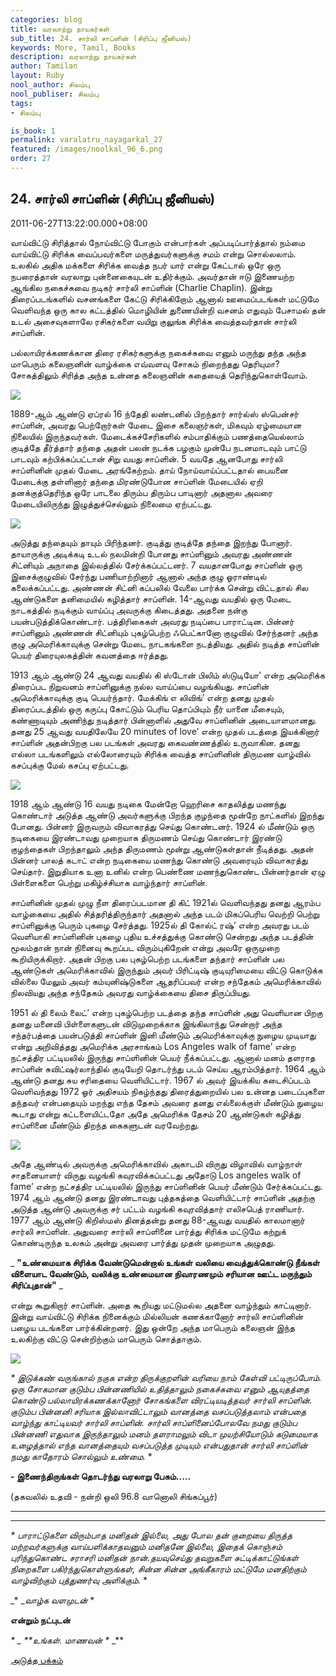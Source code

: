```yaml
---
categories: blog
title: வரலாற்று நாயகர்கள்
sub_title: 24. சார்லி சாப்ளின் (சிரிப்பு ஜீனியஸ்)
keywords: More, Tamil, Books
description: வரலாற்று நாயகர்கள்
author: Tamilan
layout: Ruby
nool_author: சிலம்பு
nool_publiser: சிலம்பு
tags:
- சிலம்பு

is_book: 1
permalink: varalatru_nayagarkal_27
featured: /images/noolkal_96_6.png
order: 27
---
```



## 24. சார்லி சாப்ளின் (சிரிப்பு ஜீனியஸ்)

2011-06-27T13:22:00.000+08:00

வாய்விட்டு சிரித்தால் நோய்விட்டு போகும் என்பார்கள் அப்படிப்பார்த்தால் நம்மை வாய்விட்டு சிரிக்க வைப்பவர்களை மருத்துவர்களுக்கு சமம் என்று சொல்லலாம். உலகில் அதிக மக்களை சிரிக்க வைத்த நபர் யார் என்று கேட்டால் ஒரே ஒரு நபரைத்தான் வரலாறு புன்னைகையுடன் உதிர்க்கும். அவர்தான் ஈடு இணையற்ற ஆங்கில நகைச்சுவை நடிகர் சார்லி சாப்ளின் (Charlie Chaplin). இன்று திரைப்படங்களில் வசனங்களை கேட்டு சிரிக்கிறோம் ஆனால் ஊமைப்படங்கள் மட்டுமே வெளிவந்த ஒரு கால கட்டத்தில் மொழியின் துணையின்றி வசனம் எதுவும் பேசாமல் தன் உடல் அசைவுகளாலே ரசிகர்களை வயிறு குலுங்க சிரிக்க வைத்தவர்தான் சார்லி சாப்ளின்.

பல்லாயிரக்கணக்கான திரை ரசிகர்களுக்கு நகைச்சுவை எனும் மருந்து தந்த அந்த மாபெரும் கலைஞனின் வாழ்க்கை எவ்வளவு சோகம் நிறைந்தது தெரியுமா? சோகத்திலும் சிரித்த அந்த உன்னத கலைஞனின் கதையைத் தெரிந்துகொள்வோம்.

![](http://1.bp.blogspot.com/-fUBCAdTEyrA/TgWCH56JKlI/AAAAAAAAAiI/dQ-muVcywOs/s320/chaplin_1.jpg)

1889-ஆம் ஆண்டு ஏப்ரல் 16 ந்தேதி லண்டனில் பிறந்தார் சார்ல்ஸ் ஸ்பென்சர் சாப்ளின், அவரது பெற்றோர்கள் மேடை இசை கலைஞர்கள், மிகவும் ஏழ்மையான நிலையில் இருந்தவர்கள். மேடைக்கச்சேரிகளில் சம்பாதிக்கும் பணத்தையெல்லாம் குடித்தே தீர்த்தார் தந்தை அதன் பலன் நடக்க பழகும் முன்பே நடனமாடவும் பாட்டு பாடவும் கற்பிக்கப்பட்டான் சிறு வயது சாப்ளின். 5 வயதே ஆனபோது சார்லி சாப்ளினின் முதல் மேடை அரங்கேற்றம். தாய் நோய்வாய்ப்பட்டதால் பையனை மேடைக்கு தள்ளினார் தந்தை மிரண்டுபோன சாப்ளின் மேடையில் ஏறி தனக்குத்தெரிந்த ஒரே பாடலை திரும்ப திரும்ப பாடினார் அதனால அவரை மேடையிலிருந்து இழுத்துச்செல்லும் நிலைமை ஏற்பட்டது.

![](http://4.bp.blogspot.com/--xxi8Rs5bXs/TgWCOcGU3vI/AAAAAAAAAiM/Rfp9R0QsdhI/s1600/charli_family.jpg)

அடுத்து தந்தையும் தாயும் பிரிந்தனர். குடித்து குடித்தே தந்தை இறந்து போனார். தாயாருக்கு அடிக்கடி உடல் நலமின்றி போனது சாப்ளினும் அவரது அண்ணன் சிட்னியும் அநாதை இல்லத்தில் சேர்க்கப்பட்டனர். 7 வயதானபோது சாப்ளின் ஒரு இசைக்குழுவில் சேர்ந்து பணியாற்றினார் ஆனால் அந்த குழு ஓராண்டில் கலைக்கப்பட்டது. அண்ணன் சிட்னி கப்பலில் வேலை பார்க்க சென்று விட்டதால் சில ஆண்டுகளை தனிமையில் கழித்தார் சாப்ளின். 14-ஆவது வயதில் ஒரு மேடை நாடகத்தில் நடிக்கும் வாய்ப்பு அவருக்கு கிடைத்தது. அதனை நன்கு பயன்படுத்திக்கொண்டார். பத்திரிகைகள் அவரது நடிப்பை பாராட்டின. பின்னர் சாப்ளினும் அண்ணன் சிட்னியும் புகழ்பெற்ற ஃபெட்கானோ குழுவில் சேர்ந்தனர் அந்த குழு அமெரிக்காவுக்கு சென்று மேடை நாடகங்களை நடத்தியது. அதில் நடித்த சாப்ளின் பெயர் திரையுலகத்தின் கவனத்தை ஈர்த்தது.

1913 ஆம் ஆண்டு 24 ஆவது வயதில் கி ஸ்டோன் பிலிம் ஸ்டுடியோ’ என்ற அமெரிக்க திரைப்பட நிறுவனம் சாப்ளினுக்கு நல்ல வாய்ப்பை வழங்கியது. சாப்ளின் அமெரிக்காவுக்கு குடி பெயர்ந்தார். மேக்கிங் எ லிவிங்’ என்ற தனது முதல் திரைப்படத்தில் ஒரு கருப்பு கோட்டும் பெரிய தொப்பியும் நீர் யானை மீசையும், கண்ணாடியும் அணிந்து நடித்தார் பின்னாளில் அதுவே சாப்ளினின் அடையாளமானது. தனது 25 ஆவது வயதிலேயே 20 minutes of love’ என்ற முதல் படத்தை இயக்கினார் சாப்ளின் அதன்பிறகு பல படங்கள் அவரது கைவண்ணத்தில் உருவாகின. தனது எல்லா படங்களிலும் எல்லோரையும் சிரிக்க வைத்த சாப்ளினின் திருமண வாழ்வில் கசப்புக்கு மேல் கசப்பு ஏற்பட்டது.

![](http://4.bp.blogspot.com/-ZgKSSS2EeUw/TgWCycyRKzI/AAAAAAAAAiU/6fQhZOMeGwM/s1600/charlie-chaplin+%25281%2529.jpg)

1918 ஆம் ஆண்டு 16 வயது நடிகை மேன்றோ ஹெரிசை காதலித்து மணந்து கொண்டார் அடுத்த ஆண்டு அவர்களுக்கு பிறந்த குழந்தை மூன்றே நாட்களில் இறந்து போனது. பின்னர் இருவரும் விவாகரத்து செய்து கொண்டனர். 1924 ல் மீண்டும் ஒரு நடிகையை இரண்டாவது முறையாக திருமணம் செய்து கொண்டார் இரண்டு குழந்தைகள் பிறந்தாலும் அந்த திருமணம் மூன்று ஆண்டுகள்தான் நீடித்தது. அதன் பின்னர் பாலத் கடாட் என்ற நடிகையை மணந்து கொண்டு அவரையும் விவாகரத்து செய்தார். இறுதியாக உனா உனில் என்ற பெண்ணை மணந்துகொண்ட பின்னர்தான் ஏழு பிள்ளைகளை பெற்று மகிழ்ச்சியாக வாழ்ந்தார் சாப்ளின்.

சாப்ளினின் முதல் முழு நீள திரைப்படமான தி கிட் 1921ல் வெளிவந்தது தனது ஆரம்ப வாழ்கையை அதில் சித்தரித்திருந்தார் அதனால் அந்த படம் மிகப்பெரிய வெற்றி பெற்று சாப்ளினுக்கு பெரும் புகழை சேர்த்தது. 1925ல் தி கோல்ட் ரஷ்’ என்ற அவரது படம் வெளியாகி சாப்ளினின் புகழை புதிய உச்சத்துக்கு கொண்டு சென்றது அந்த படத்தின் மூலம்தான் நான் நினைவு கூறப்பட விரும்புகிறேன் என்று அவரே ஒருமுறை கூறியிருக்கிறார். அதன் பிறகு பல புகழ்பெற்ற படங்களை தந்தார் சாப்ளின் பல ஆண்டுகள் அமெரிக்காவில் இருந்தும் அவர் பிரிட்டிஷ் குடியுரிமையை விட்டு கொடுக்க வில்லை மேலும் அவர் கம்யுனிஷ்டுகளை ஆதரிப்பவர் என்ற சந்தேகம் அமெரிக்காவில் நிலவியது அந்த சந்தேகம் அவரது வாழ்க்கையை திசை திருப்பியது.

1951 ல் தி லைம் லைட்’ என்ற புகழ்பெற்ற படத்தை தந்த சாப்ளின் அது வெளியான பிறகு தனது மனைவி பிள்ளைகளுடன் விடுமுறைக்காக இங்கிலாந்து சென்றார் அந்த சந்தர்பத்தை பயன்படுத்தி சாப்ளின் இனி மீண்டும் அமெரிக்காவுக்கு நுழைய முடியாது என்று அறிவித்தது அமெரிக்க அரசாங்கம் Los Angeles walk of fame’ என்ற நட்சத்திர பட்டியலில் இருந்து சாப்ளினின் பெயர் நீக்கப்பட்டது. ஆனால் மனம் தளராத சாப்ளின் சுவிட்ஷர்லாந்தில் குடியேறி தொடர்ந்து படம் செய்ய ஆரம்பித்தார். 1964 ஆம் ஆண்டு தனது சுய சரிதையை வெளியிட்டார். 1967 ல் அவர் இயக்கிய கடைசிப்படம் வெளிவந்தது 1972 ஓர் அதிசயம் நிகழ்ந்தது திரைத்துறையில் பல உன்னத படைப்புகளை தந்தவர் என்பதையும் மறந்து எந்த தேசம் அவரை தனது எல்லைக்குள் மீண்டும் நுழைய கூடாது என்று கட்டளையிட்டதோ அதே அமெரிக்க தேசம் 20 ஆண்டுகள் கழித்து சாப்ளினை மீண்டும் திறந்த கைகளுடன் வரவேற்றது.

![](http://2.bp.blogspot.com/-NiagLHF6VXI/TgWDNYA206I/AAAAAAAAAic/c_Ry_qqgdPQ/s320/CharlieChaplineVaslavNijinski1916.jpg)

அதே ஆண்டில் அவருக்கு அமெரிக்காவில் அகாடமி விருது விழாவில் வாழ்நாள் சாதனையாளர் விருது வழங்கி கவுரவிக்கப்பட்டது அதோடு Los angeles walk of fame’ என்ற நட்சத்திர பட்டியலில் இருந்து சாப்ளினின் பெயர் மீண்டும் சேர்க்கப்பட்டது. 1974 ஆம் ஆண்டு தனது இரண்டாவது புத்தகத்தை வெளியிட்டார் சாப்ளின் அதற்கு அடுத்த ஆண்டு அவருக்கு சர் பட்டம் வழங்கி கவுரவித்தார் எலிசபெத் ராணியார். 1977 ஆம் ஆண்டு கிறிஸ்மஸ் தினத்தன்று தனது 88-ஆவது வயதில் காலமானார் சார்லி சாப்ளின். அதுவரை சார்லி சாப்ளினை பார்த்து சிரிக்க மட்டுமே கற்றுக் கொண்டிருந்த உலகம் அன்று அவரை பார்த்து முதன் முறையாக அழுதது.

_ **"உண்மையாக சிரிக்க வேண்டுமென்றால் உங்கள் வலியை வைத்துக்கொண்டு நீங்கள் விளையாட வேண்டும், வலிக்கு உண்மையான நிவாரணமும் சரியான ஊட்ட மருந்தும் சிரிப்புதான்"** _

என்று கூறுகிறார் சாப்ளின். அதை கூறியது மட்டுமல்ல அதனை வாழ்ந்தும் காட்டினார். இன்று வாய்விட்டு சிரிக்க நினைக்கும் மில்லியன் கணக்கானோர் சார்லி சாப்ளினின் பழைய படங்களை பார்க்கின்றனர். இது ஒன்றே அந்த மாபெரும் கலைஞன் இந்த உலகிற்கு விட்டு சென்றிற்கும் மாபெரும் சொத்தாகும்.

![](http://1.bp.blogspot.com/-aA3gMthD_6k/TgWDTXDM92I/AAAAAAAAAig/h538cCqie2U/s320/CharlieChaplineDouglasFairbanks1918.jpg)

_* _இடுக்கண் வருங்கால் நகுக என்ற திருக்குறளின் வரியை நாம் கேள்வி பட்டிருப்போம். ஒரு சோகமான குடும்ப பின்னணியில் உதித்தாலும் நகைச்சுவை எனும் ஆயுதத்தை கொண்டு பல்லாயிரக்கணக்கானோர் சோகங்களை விரட்டியடித்தவர் சார்லி சாப்ளின். குடும்ப பின்னனி சரியாக இல்லாவிட்டாலும் வானத்தை வசப்படுத்தலாம் என்பதை வாழ்ந்து காட்டியவர் சார்லி சாப்ளின். சார்லி சாப்ளினைப்போலவே நமது குடும்ப பின்னணி எதுவாக இருந்தாலும் மனம் தளராமலும் விடா முயற்சியோடும் கடுமையாக உழைத்தால் எந்த வானத்தையும் வசப்படுத்த முடியும் என்பதுதான் சார்லி சாப்ளின் நமது காதோரம் சொல்லும் உண்மை.__ *

**\- இணைந்திருங்கள் தொடர்ந்து வரலாறு பேசும்.....**

(தகவலில் உதவி - நன்றி ஒலி 96.8 வானொலி சிங்கப்பூர்)

* * *

* * *

_* _பாராட்டுகளை விரும்பாத மனிதன் இல்லை, அது போல தன் குறையை திருத்த மற்றவர்களுக்கு வாய்பளிக்காதவனும் மனிதனே இல்லை, இதைக் கொஞ்சம் புரிந்துகொண்ட சராசரி மனிதன் நான்.தயவுசெய்து தவறுகளை சுட்டிக்காட்டுங்கள் நிறைகளை பகிர்ந்துகொள்ளுங்கள், சின்ன சின்ன அங்கீகாரம் மட்டுமே மனதிற்கும் வாழ்விற்கும் புத்துணர்வு அளிக்கும்.__ *

_* __வாழ்க வளமுடன்_ *

**என்றும் நட்புடன்**

_* _ **உங்கள். மாணவன் *_ _**

[அடுத்த பக்கம்](varalatru_nayagarkal_28)